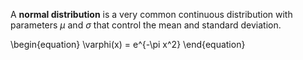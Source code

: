 A **normal distribution** is a very common continuous distribution with parameters $\mu$ and $\sigma$ that control the mean and standard deviation. 

\begin{equation}
\varphi(x) = e^{-\pi x^2}
\end{equation}
